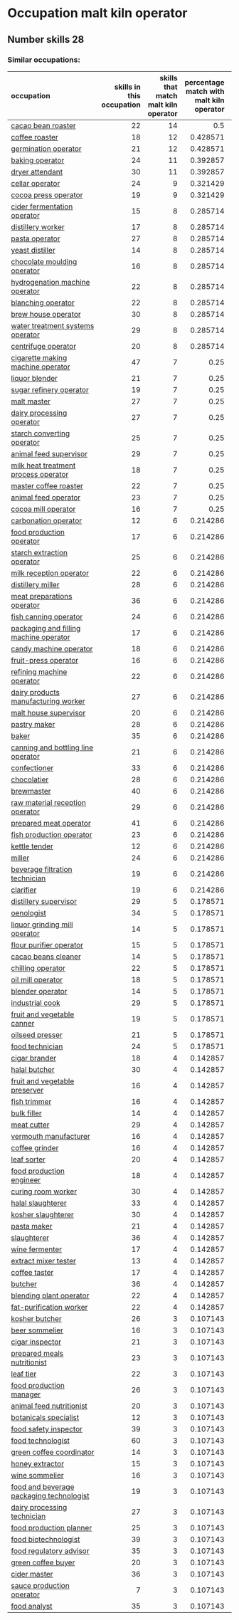 # Occupation malt kiln operator
## Number skills 28
### Similar occupations:
| occupation                                                                              |   skills in this occupation |   skills that match malt kiln operator |   percentage match with malt kiln operator |   skills not in malt kiln operator |
|:----------------------------------------------------------------------------------------|----------------------------:|---------------------------------------:|-------------------------------------------:|-----------------------------------:|
| [cacao bean roaster](cacao_bean_roaster.md)                                             |                          22 |                                     14 |                                   0.5      |                                  8 |
| [coffee roaster](coffee_roaster.md)                                                     |                          18 |                                     12 |                                   0.428571 |                                  6 |
| [germination operator](germination_operator.md)                                         |                          21 |                                     12 |                                   0.428571 |                                  9 |
| [baking operator](baking_operator.md)                                                   |                          24 |                                     11 |                                   0.392857 |                                 13 |
| [dryer attendant](dryer_attendant.md)                                                   |                          30 |                                     11 |                                   0.392857 |                                 19 |
| [cellar operator](cellar_operator.md)                                                   |                          24 |                                      9 |                                   0.321429 |                                 15 |
| [cocoa press operator](cocoa_press_operator.md)                                         |                          19 |                                      9 |                                   0.321429 |                                 10 |
| [cider fermentation operator](cider_fermentation_operator.md)                           |                          15 |                                      8 |                                   0.285714 |                                  7 |
| [distillery worker](distillery_worker.md)                                               |                          17 |                                      8 |                                   0.285714 |                                  9 |
| [pasta operator](pasta_operator.md)                                                     |                          27 |                                      8 |                                   0.285714 |                                 19 |
| [yeast distiller](yeast_distiller.md)                                                   |                          14 |                                      8 |                                   0.285714 |                                  6 |
| [chocolate moulding operator](chocolate_moulding_operator.md)                           |                          16 |                                      8 |                                   0.285714 |                                  8 |
| [hydrogenation machine operator](hydrogenation_machine_operator.md)                     |                          22 |                                      8 |                                   0.285714 |                                 14 |
| [blanching operator](blanching_operator.md)                                             |                          22 |                                      8 |                                   0.285714 |                                 14 |
| [brew house operator](brew_house_operator.md)                                           |                          30 |                                      8 |                                   0.285714 |                                 22 |
| [water treatment systems operator](water_treatment_systems_operator.md)                 |                          29 |                                      8 |                                   0.285714 |                                 21 |
| [centrifuge operator](centrifuge_operator.md)                                           |                          20 |                                      8 |                                   0.285714 |                                 12 |
| [cigarette making machine operator](cigarette_making_machine_operator.md)               |                          47 |                                      7 |                                   0.25     |                                 40 |
| [liquor blender](liquor_blender.md)                                                     |                          21 |                                      7 |                                   0.25     |                                 14 |
| [sugar refinery operator](sugar_refinery_operator.md)                                   |                          19 |                                      7 |                                   0.25     |                                 12 |
| [malt master](malt_master.md)                                                           |                          27 |                                      7 |                                   0.25     |                                 20 |
| [dairy processing operator](dairy_processing_operator.md)                               |                          27 |                                      7 |                                   0.25     |                                 20 |
| [starch converting operator](starch_converting_operator.md)                             |                          25 |                                      7 |                                   0.25     |                                 18 |
| [animal feed supervisor](animal_feed_supervisor.md)                                     |                          29 |                                      7 |                                   0.25     |                                 22 |
| [milk heat treatment process operator](milk_heat_treatment_process_operator.md)         |                          18 |                                      7 |                                   0.25     |                                 11 |
| [master coffee roaster](master_coffee_roaster.md)                                       |                          22 |                                      7 |                                   0.25     |                                 15 |
| [animal feed operator](animal_feed_operator.md)                                         |                          23 |                                      7 |                                   0.25     |                                 16 |
| [cocoa mill operator](cocoa_mill_operator.md)                                           |                          16 |                                      7 |                                   0.25     |                                  9 |
| [carbonation operator](carbonation_operator.md)                                         |                          12 |                                      6 |                                   0.214286 |                                  6 |
| [food production operator](food_production_operator.md)                                 |                          17 |                                      6 |                                   0.214286 |                                 11 |
| [starch extraction operator](starch_extraction_operator.md)                             |                          25 |                                      6 |                                   0.214286 |                                 19 |
| [milk reception operator](milk_reception_operator.md)                                   |                          22 |                                      6 |                                   0.214286 |                                 16 |
| [distillery miller](distillery_miller.md)                                               |                          28 |                                      6 |                                   0.214286 |                                 22 |
| [meat preparations operator](meat_preparations_operator.md)                             |                          36 |                                      6 |                                   0.214286 |                                 30 |
| [fish canning operator](fish_canning_operator.md)                                       |                          24 |                                      6 |                                   0.214286 |                                 18 |
| [packaging and filling machine operator](packaging_and_filling_machine_operator.md)     |                          17 |                                      6 |                                   0.214286 |                                 11 |
| [candy machine operator](candy_machine_operator.md)                                     |                          18 |                                      6 |                                   0.214286 |                                 12 |
| [fruit-press operator](fruit-press_operator.md)                                         |                          16 |                                      6 |                                   0.214286 |                                 10 |
| [refining machine operator](refining_machine_operator.md)                               |                          22 |                                      6 |                                   0.214286 |                                 16 |
| [dairy products manufacturing worker](dairy_products_manufacturing_worker.md)           |                          27 |                                      6 |                                   0.214286 |                                 21 |
| [malt house supervisor](malt_house_supervisor.md)                                       |                          20 |                                      6 |                                   0.214286 |                                 14 |
| [pastry maker](pastry_maker.md)                                                         |                          28 |                                      6 |                                   0.214286 |                                 22 |
| [baker](baker.md)                                                                       |                          35 |                                      6 |                                   0.214286 |                                 29 |
| [canning and bottling line operator](canning_and_bottling_line_operator.md)             |                          21 |                                      6 |                                   0.214286 |                                 15 |
| [confectioner](confectioner.md)                                                         |                          33 |                                      6 |                                   0.214286 |                                 27 |
| [chocolatier](chocolatier.md)                                                           |                          28 |                                      6 |                                   0.214286 |                                 22 |
| [brewmaster](brewmaster.md)                                                             |                          40 |                                      6 |                                   0.214286 |                                 34 |
| [raw material reception operator](raw_material_reception_operator.md)                   |                          29 |                                      6 |                                   0.214286 |                                 23 |
| [prepared meat operator](prepared_meat_operator.md)                                     |                          41 |                                      6 |                                   0.214286 |                                 35 |
| [fish production operator](fish_production_operator.md)                                 |                          23 |                                      6 |                                   0.214286 |                                 17 |
| [kettle tender](kettle_tender.md)                                                       |                          12 |                                      6 |                                   0.214286 |                                  6 |
| [miller](miller.md)                                                                     |                          24 |                                      6 |                                   0.214286 |                                 18 |
| [beverage filtration technician](beverage_filtration_technician.md)                     |                          19 |                                      6 |                                   0.214286 |                                 13 |
| [clarifier](clarifier.md)                                                               |                          19 |                                      6 |                                   0.214286 |                                 13 |
| [distillery supervisor](distillery_supervisor.md)                                       |                          29 |                                      5 |                                   0.178571 |                                 24 |
| [oenologist](oenologist.md)                                                             |                          34 |                                      5 |                                   0.178571 |                                 29 |
| [liquor grinding mill operator](liquor_grinding_mill_operator.md)                       |                          14 |                                      5 |                                   0.178571 |                                  9 |
| [flour purifier operator](flour_purifier_operator.md)                                   |                          15 |                                      5 |                                   0.178571 |                                 10 |
| [cacao beans cleaner](cacao_beans_cleaner.md)                                           |                          14 |                                      5 |                                   0.178571 |                                  9 |
| [chilling operator](chilling_operator.md)                                               |                          22 |                                      5 |                                   0.178571 |                                 17 |
| [oil mill operator](oil_mill_operator.md)                                               |                          18 |                                      5 |                                   0.178571 |                                 13 |
| [blender operator](blender_operator.md)                                                 |                          14 |                                      5 |                                   0.178571 |                                  9 |
| [industrial cook](industrial_cook.md)                                                   |                          29 |                                      5 |                                   0.178571 |                                 24 |
| [fruit and vegetable canner](fruit_and_vegetable_canner.md)                             |                          19 |                                      5 |                                   0.178571 |                                 14 |
| [oilseed presser](oilseed_presser.md)                                                   |                          21 |                                      5 |                                   0.178571 |                                 16 |
| [food technician](food_technician.md)                                                   |                          24 |                                      5 |                                   0.178571 |                                 19 |
| [cigar brander](cigar_brander.md)                                                       |                          18 |                                      4 |                                   0.142857 |                                 14 |
| [halal butcher](halal_butcher.md)                                                       |                          30 |                                      4 |                                   0.142857 |                                 26 |
| [fruit and vegetable preserver](fruit_and_vegetable_preserver.md)                       |                          16 |                                      4 |                                   0.142857 |                                 12 |
| [fish trimmer](fish_trimmer.md)                                                         |                          16 |                                      4 |                                   0.142857 |                                 12 |
| [bulk filler](bulk_filler.md)                                                           |                          14 |                                      4 |                                   0.142857 |                                 10 |
| [meat cutter](meat_cutter.md)                                                           |                          29 |                                      4 |                                   0.142857 |                                 25 |
| [vermouth manufacturer](vermouth_manufacturer.md)                                       |                          16 |                                      4 |                                   0.142857 |                                 12 |
| [coffee grinder](coffee_grinder.md)                                                     |                          16 |                                      4 |                                   0.142857 |                                 12 |
| [leaf sorter](leaf_sorter.md)                                                           |                          20 |                                      4 |                                   0.142857 |                                 16 |
| [food production engineer](food_production_engineer.md)                                 |                          18 |                                      4 |                                   0.142857 |                                 14 |
| [curing room worker](curing_room_worker.md)                                             |                          30 |                                      4 |                                   0.142857 |                                 26 |
| [halal slaughterer](halal_slaughterer.md)                                               |                          33 |                                      4 |                                   0.142857 |                                 29 |
| [kosher slaughterer](kosher_slaughterer.md)                                             |                          30 |                                      4 |                                   0.142857 |                                 26 |
| [pasta maker](pasta_maker.md)                                                           |                          21 |                                      4 |                                   0.142857 |                                 17 |
| [slaughterer](slaughterer.md)                                                           |                          36 |                                      4 |                                   0.142857 |                                 32 |
| [wine fermenter](wine_fermenter.md)                                                     |                          17 |                                      4 |                                   0.142857 |                                 13 |
| [extract mixer tester](extract_mixer_tester.md)                                         |                          13 |                                      4 |                                   0.142857 |                                  9 |
| [coffee taster](coffee_taster.md)                                                       |                          17 |                                      4 |                                   0.142857 |                                 13 |
| [butcher](butcher.md)                                                                   |                          36 |                                      4 |                                   0.142857 |                                 32 |
| [blending plant operator](blending_plant_operator.md)                                   |                          22 |                                      4 |                                   0.142857 |                                 18 |
| [fat-purification worker](fat-purification_worker.md)                                   |                          22 |                                      4 |                                   0.142857 |                                 18 |
| [kosher butcher](kosher_butcher.md)                                                     |                          26 |                                      3 |                                   0.107143 |                                 23 |
| [beer sommelier](beer_sommelier.md)                                                     |                          16 |                                      3 |                                   0.107143 |                                 13 |
| [cigar inspector](cigar_inspector.md)                                                   |                          21 |                                      3 |                                   0.107143 |                                 18 |
| [prepared meals nutritionist](prepared_meals_nutritionist.md)                           |                          23 |                                      3 |                                   0.107143 |                                 20 |
| [leaf tier](leaf_tier.md)                                                               |                          22 |                                      3 |                                   0.107143 |                                 19 |
| [food production manager](food_production_manager.md)                                   |                          26 |                                      3 |                                   0.107143 |                                 23 |
| [animal feed nutritionist](animal_feed_nutritionist.md)                                 |                          20 |                                      3 |                                   0.107143 |                                 17 |
| [botanicals specialist](botanicals_specialist.md)                                       |                          12 |                                      3 |                                   0.107143 |                                  9 |
| [food safety inspector](food_safety_inspector.md)                                       |                          39 |                                      3 |                                   0.107143 |                                 36 |
| [food technologist](food_technologist.md)                                               |                          60 |                                      3 |                                   0.107143 |                                 57 |
| [green coffee coordinator](green coffee coordinator.md)                                 |                          14 |                                      3 |                                   0.107143 |                                 11 |
| [honey extractor](honey_extractor.md)                                                   |                          15 |                                      3 |                                   0.107143 |                                 12 |
| [wine sommelier](wine_sommelier.md)                                                     |                          16 |                                      3 |                                   0.107143 |                                 13 |
| [food and beverage packaging technologist](food_and_beverage_packaging_technologist.md) |                          19 |                                      3 |                                   0.107143 |                                 16 |
| [dairy processing technician](dairy_processing_technician.md)                           |                          27 |                                      3 |                                   0.107143 |                                 24 |
| [food production planner](food_production_planner.md)                                   |                          25 |                                      3 |                                   0.107143 |                                 22 |
| [food biotechnologist](food_biotechnologist.md)                                         |                          39 |                                      3 |                                   0.107143 |                                 36 |
| [food regulatory advisor](food_regulatory_advisor.md)                                   |                          35 |                                      3 |                                   0.107143 |                                 32 |
| [green coffee buyer](green_coffee_buyer.md)                                             |                          20 |                                      3 |                                   0.107143 |                                 17 |
| [cider master](cider_master.md)                                                         |                          36 |                                      3 |                                   0.107143 |                                 33 |
| [sauce production operator](sauce_production_operator.md)                               |                           7 |                                      3 |                                   0.107143 |                                  4 |
| [food analyst](food_analyst.md)                                                         |                          35 |                                      3 |                                   0.107143 |                                 32 |
